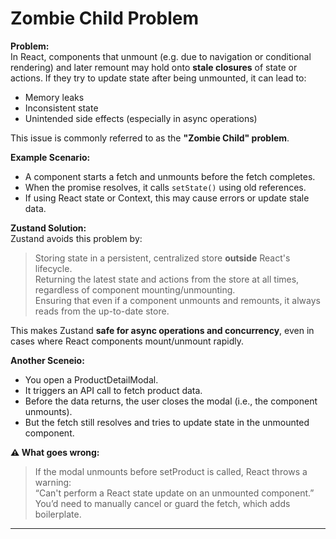 # Zombie Child Problem

**Problem:**  
In React, components that unmount (e.g. due to navigation or conditional rendering) and later remount may hold onto **stale closures** of state or actions. If they try to update state after being unmounted, it can lead to:

- Memory leaks
- Inconsistent state
- Unintended side effects (especially in async operations)

This issue is commonly referred to as the **"Zombie Child" problem**.

**Example Scenario:**
- A component starts a fetch and unmounts before the fetch completes.
- When the promise resolves, it calls `setState()` using old references.
- If using React state or Context, this may cause errors or update stale data.

**Zustand Solution:**  
Zustand avoids this problem by:
> Storing state in a persistent, centralized store **outside** React's lifecycle.  
> Returning the latest state and actions from the store at all times, regardless of component mounting/unmounting.  
> Ensuring that even if a component unmounts and remounts, it always reads from the up-to-date store.  

This makes Zustand **safe for async operations and concurrency**, even in cases where React components mount/unmount rapidly.

**Another Sceneio:**

- You open a ProductDetailModal.
- It triggers an API call to fetch product data.
- Before the data returns, the user closes the modal (i.e., the component unmounts).
- But the fetch still resolves and tries to update state in the unmounted component.

**⚠️ What goes wrong:**

> If the modal unmounts before setProduct is called, React throws a warning:    
> “Can't perform a React state update on an unmounted component.”    
> You’d need to manually cancel or guard the fetch, which adds boilerplate.  

---
